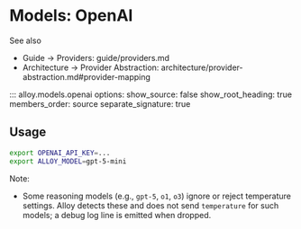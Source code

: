 # Models: OpenAI

See also

- Guide → Providers: guide/providers.md
- Architecture → Provider Abstraction: architecture/provider-abstraction.md#provider-mapping

::: alloy.models.openai
    options:
      show_source: false
      show_root_heading: true
      members_order: source
      separate_signature: true

## Usage

```bash
export OPENAI_API_KEY=...
export ALLOY_MODEL=gpt-5-mini
```

Note:

- Some reasoning models (e.g., `gpt-5`, `o1`, `o3`) ignore or reject temperature settings. Alloy detects these and does not send `temperature` for such models; a debug log line is emitted when dropped.
